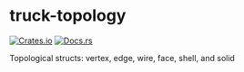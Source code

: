 # truck-topology
[![Crates.io](https://img.shields.io/crates/v/truck-topology.svg)](https://crates.io/crates/truck-topology)
[![Docs.rs](https://docs.rs/truck-topology/badge.svg)](https://docs.rs/truck-topology)

Topological structs: vertex, edge, wire, face, shell, and solid

